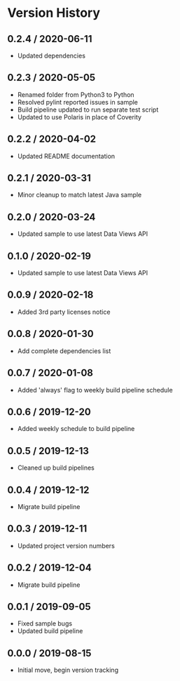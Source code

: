 # Version History

## 0.2.4 / 2020-06-11

- Updated dependencies

## 0.2.3 / 2020-05-05

- Renamed folder from Python3 to Python
- Resolved pylint reported issues in sample
- Build pipeline updated to run separate test script
- Updated to use Polaris in place of Coverity

## 0.2.2 / 2020-04-02

- Updated README documentation

## 0.2.1 / 2020-03-31

- Minor cleanup to match latest Java sample

## 0.2.0 / 2020-03-24

- Updated sample to use latest Data Views API

## 0.1.0 / 2020-02-19

- Updated sample to use latest Data Views API

## 0.0.9 / 2020-02-18

- Added 3rd party licenses notice

## 0.0.8 / 2020-01-30

- Add complete dependencies list

## 0.0.7 / 2020-01-08

- Added 'always' flag to weekly build pipeline schedule

## 0.0.6 / 2019-12-20

- Added weekly schedule to build pipeline

## 0.0.5 / 2019-12-13

- Cleaned up build pipelines

## 0.0.4 / 2019-12-12

- Migrate build pipeline

## 0.0.3 / 2019-12-11

- Updated project version numbers

## 0.0.2 / 2019-12-04

- Migrate build pipeline

## 0.0.1 / 2019-09-05

- Fixed sample bugs
- Updated build pipeline

## 0.0.0 / 2019-08-15

- Initial move, begin version tracking
